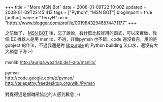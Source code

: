 +++
title = "More MSN Bot"
date = 2008-01-09T22:10:00Z
updated = 2008-01-09T22:45:41Z
tags = ["Python", "MSN BOT"]
blogimport = true 
[author]
	name = "TerryH"
	uri = "https://www.blogger.com/profile/00198432946574471177"
+++

之前做了， <a href="http://blog.lifetaiwan.net/2008/01/msn-bot.html">MSN BOT</a> 後，忘了說說，有什麼比較好用的函式，可以來實做，我個 EZ 機器人是用 msnlib，不過，好像pymsn 也不錯，code 還沒看完，用的是 gobject 的作法，不過我還是對 <a href="http://developer.pidgin.im/wiki/WhatIsLibpurple">libpurple</a> 的 Python building 流口水，還沒有大大願意下海 :-)<br /><br />msnlib <a href="http://auriga.wearlab.de/~alb/msnlib/">http://auriga.wearlab.de/~alb/msnlib/</a><br /><br />pymsn <br /><a href="http://code.google.com/p/pymsn/">http://code.google.com/p/pymsn/</a><br /><a href="http://telepathy.freedesktop.org/wiki/Pymsn">http://telepathy.freedesktop.org/wiki/Pymsn</a><br /><br />對覺得這是個醜陋協定的人感到歉意 ;-)
